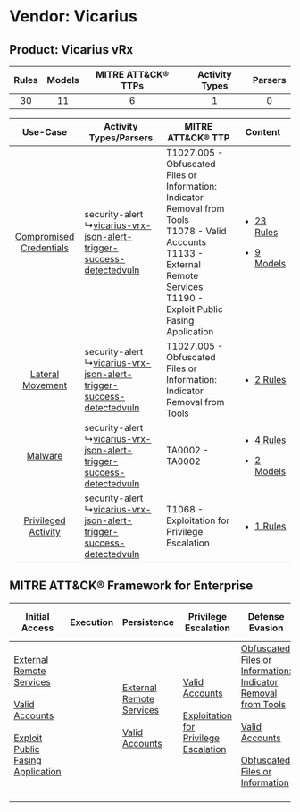 Vendor: Vicarius
================
Product: Vicarius vRx
---------------------
| Rules | Models | MITRE ATT&CK® TTPs | Activity Types | Parsers |
|:-----:|:------:|:------------------:|:--------------:|:-------:|
|  30   |   11   |         6          |       1        |    0    |

|    Use-Case    | Activity Types/Parsers    | MITRE ATT&CK® TTP    | Content    |
|:----:| ---- | ---- | ---- |
| [Compromised Credentials](../../../UseCases/uc_compromised_credentials.md) |  security-alert<br> ↳[vicarius-vrx-json-alert-trigger-success-detectedvuln](Ps/pC_vicariusvrxjsonalerttriggersuccessdetectedvuln.md)<br> | T1027.005 - Obfuscated Files or Information: Indicator Removal from Tools<br>T1078 - Valid Accounts<br>T1133 - External Remote Services<br>T1190 - Exploit Public Fasing Application<br> | [<ul><li>23 Rules</li></ul><ul><li>9 Models</li></ul>](RM/r_m_vicarius_vicarius_vrx_Compromised_Credentials.md) |
|        [Lateral Movement](../../../UseCases/uc_lateral_movement.md)        |  security-alert<br> ↳[vicarius-vrx-json-alert-trigger-success-detectedvuln](Ps/pC_vicariusvrxjsonalerttriggersuccessdetectedvuln.md)<br> | T1027.005 - Obfuscated Files or Information: Indicator Removal from Tools<br>    | [<ul><li>2 Rules</li></ul>](RM/r_m_vicarius_vicarius_vrx_Lateral_Movement.md)    |
|    [Malware](../../../UseCases/uc_malware.md)    |  security-alert<br> ↳[vicarius-vrx-json-alert-trigger-success-detectedvuln](Ps/pC_vicariusvrxjsonalerttriggersuccessdetectedvuln.md)<br> | TA0002 - TA0002<br>    | [<ul><li>4 Rules</li></ul><ul><li>2 Models</li></ul>](RM/r_m_vicarius_vicarius_vrx_Malware.md)    |
|     [Privileged Activity](../../../UseCases/uc_privileged_activity.md)     |  security-alert<br> ↳[vicarius-vrx-json-alert-trigger-success-detectedvuln](Ps/pC_vicariusvrxjsonalerttriggersuccessdetectedvuln.md)<br> | T1068 - Exploitation for Privilege Escalation<br>    | [<ul><li>1 Rules</li></ul>](RM/r_m_vicarius_vicarius_vrx_Privileged_Activity.md)    |

MITRE ATT&CK® Framework for Enterprise
--------------------------------------
| Initial Access                                                                                                                                                                                                                         | Execution | Persistence                                                                                                                                      | Privilege Escalation                                                                                                                                          | Defense Evasion                                                                                                                                                                                                                                                               | Credential Access | Discovery | Lateral Movement | Collection | Command and Control | Exfiltration | Impact |
| -------------------------------------------------------------------------------------------------------------------------------------------------------------------------------------------------------------------------------------- | --------- | ------------------------------------------------------------------------------------------------------------------------------------------------ | ------------------------------------------------------------------------------------------------------------------------------------------------------------- | ----------------------------------------------------------------------------------------------------------------------------------------------------------------------------------------------------------------------------------------------------------------------------- | ----------------- | --------- | ---------------- | ---------- | ------------------- | ------------ | ------ |
| [External Remote Services](https://attack.mitre.org/techniques/T1133)<br><br>[Valid Accounts](https://attack.mitre.org/techniques/T1078)<br><br>[Exploit Public Fasing Application](https://attack.mitre.org/techniques/T1190)<br><br> |           | [External Remote Services](https://attack.mitre.org/techniques/T1133)<br><br>[Valid Accounts](https://attack.mitre.org/techniques/T1078)<br><br> | [Valid Accounts](https://attack.mitre.org/techniques/T1078)<br><br>[Exploitation for Privilege Escalation](https://attack.mitre.org/techniques/T1068)<br><br> | [Obfuscated Files or Information: Indicator Removal from Tools](https://attack.mitre.org/techniques/T1027/005)<br><br>[Valid Accounts](https://attack.mitre.org/techniques/T1078)<br><br>[Obfuscated Files or Information](https://attack.mitre.org/techniques/T1027)<br><br> |                   |           |                  |            |                     |              |        |